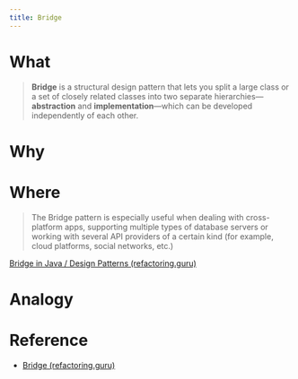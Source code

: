 ```yaml
---
title: Bridge
---
```


# What

> **Bridge** is a structural design pattern that lets you split a large class or a set of closely related classes into two separate hierarchies—**abstraction** and **implementation**—which can be developed independently of each other.

# Why





# Where

>  The Bridge pattern is especially useful when dealing with cross-platform apps, supporting multiple types of database servers or working with several API providers of a certain kind (for example, cloud platforms, social networks, etc.)

[Bridge in Java / Design Patterns (refactoring.guru)](https://refactoring.guru/design-patterns/bridge/java/example)

# Analogy







# Reference

- [Bridge (refactoring.guru)](https://refactoring.guru/design-patterns/bridge)



